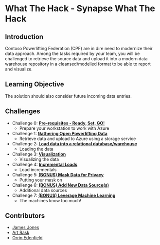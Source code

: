 # What The Hack - Synapse What The Hack

## Introduction
Contoso Powerlifting Federation (CPF) are in dire need to modernize their data approach. Among the tasks required by your team, you will be challenged to retrieve the source data and upload it into a modern data warehouse repository in a cleansed/modelled format to be able to report and visualize. 

## Learning Objective
The solution should also consider future incoming data entries.  

## Challenges
- Challenge 0: **[Pre-requisites - Ready, Set, GO!](Student/00-prereqs.md)**
   - Prepare your workstation to work with Azure
- Challenge 1:  **[Gathering Open Powerlifting Data](Student/01-data-gathering.md)**
   - Retrieve data and upload to Azure using a storage service
- Challenge 2:  **[Load data into a relational database/warehouse](Student/02-load-data.md)**
   - Loading the data
- Challenge 3:  **[Visualization](Student/03-visualization.md)**
   - Visualizing the data
- Challenge 4:  **[Incremental Loads](Student/04-incrementals.md)**
   - Load incrementals
- Challenge 5:  **[(BONUS) Mask Data for Privacy](Student/05-data-masking.md)**
   - Putting your mask on
 - Challenge 6: **[(BONUS) Add New Data Source(s)](Student/06-new-data.md)**
   - Additional data sources
- Challenge 7:  **[(BONUS) Leverage Machine Learning](Student/07-ml.md)**
   - The machines know too much!

## Contributors
- [James Jones](https://github.com/JamJarchitect/)
- [Art Rask](https://github.com/artraskmsft)
- [Orrin Edenfield](https://github.com/OrrinEdenfield)